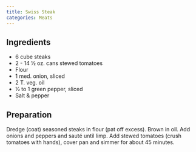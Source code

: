 ```yaml
---
title: Swiss Steak
categories: Meats
---
```


## Ingredients

- 6 cube steaks
- 2 - 14 ½ oz. cans stewed tomatoes
- Flour
- 1 med. onion, sliced
- 2 T. veg. oil
- ½ to 1 green pepper, sliced
- Salt & pepper

## Preparation

Dredge (coat) seasoned steaks in flour (pat off excess).  Brown in oil.  Add onions and peppers and sauté until limp.  Add stewed tomatoes (crush tomatoes with hands), cover pan and simmer for about 45 minutes.

